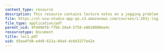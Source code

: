```yaml
---
content_type: resource
description: This resource contains lecture notes on a jogging problem.
file: https://ol-ocw-studio-app-qa.s3.amazonaws.com/courses/1-203j-logistical-and-transportation-planning-methods-fall-2006/d5ea4fd8e449621a84a4dc6d3277e42e_lec1.pdf
file_type: application/pdf
parent_uid: 9f4898f8-ffb6-2da4-5758-e8820800ee4c
resourcetype: Document
title: lec1.pdf
uid: d5ea4fd8-e449-621a-84a4-dc6d3277e42e
---
```

